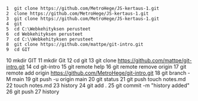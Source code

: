     1  git clone https://github.com/MetroHege/JS-kertaus-1.git
    2  clone https://github.com/MetroHege/JS-kertaus-1.git
    3  git clone https://github.com/MetroHege/JS-kertaus-1.git
    4  git
    5  cd C:\Webkehityksen perusteet
    6  cd Webkehityksen perusteet
    7  cd C:\\Webkehityksen perusteet
    8  git clone https://github.com/mattpe/git-intro.git
    9  cd GIT

10 mkdir GIT
11 mkdir Git
12 cd git
13 git clone https://github.com/mattpe/git-intro.git
14 cd git-intro
15 git remote help
16 git remote remove origin
17 git remote add origin https://github.com/MetroHege/git-intro.git
18 git branch -M main
19 git push -u origin main
20 git status
21 git push touch notes.md
22 touch notes.md
23 history
24 git add .
25 git commit -m "history added"
26 git push
27 history
